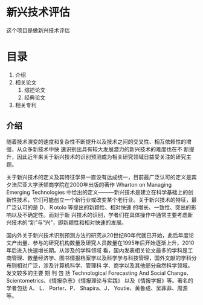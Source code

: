 # 新兴技术评估

这个项目是做新兴技术评估

# 目录

1. 介绍
2. 相关论文
   1. 综述论文
   2. 经典论文
3. 相关专利

## 介绍

 随着技术演变的速度和复杂性不断提升以及技术之间的交叉性、相互依赖性的增强，从众多新技术中快 速识别出具有较大发展潜力的新兴技术的难度也在不 断提升，因此近年来关于新兴技术的识别预测成为相关研究领域日益受关注的研究主题。

关于新兴技术的定义及其特征学界一直没有达成统一，目前最广泛认可的定义是宾夕法尼亚大学沃顿商学院在2000年出版的著作 Wharton on Managing Emerging Technologies 中给出的定义———新兴技术是建立在科学基础上的创新性技术，它们可能创立一个新行业或改变某个老行业。关于新兴技术的特征，最 广泛认可的是 D．Ｒotolo 等提出的新颖性、相对快速 的增长、一致性、突出的影响以及不确定性。而对于新 兴技术的识别，学者们在具体操作中通常主要考虑新 兴技术的“新”与“兴”，即新颖性和相对快速的发展。

国内外关于新兴技术识别预测方法的研究从20世纪80年代就已开始，此后年度论文产出量、参与的研究机构数量及研究人员数量在1995年后开始逐渐上升，2010年后进入快速增长期。从涉及的学科领域 看，国内发表相关论文最多的学科是工商管理、数量经济学、图书情报档案学以及科学学与科技管理，国外文献的学科分布则相对广泛，涉及计算机科学、管理科 学、商学以及其他部分自然科学领域。发文较多的主要 期 刊 包 括 Technological Forecasting And Social Change、Scientometrics、《情报杂志》《情报理论与实践》 以及《情报学报》等。著名的学者包括 A． L． Porter、P． Shapira、J． Youtie、黄鲁成、吴菲菲、周源等。


